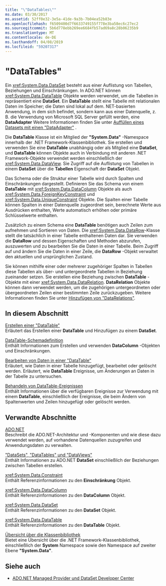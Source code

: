 ```yaml
---
title: "\"DataTables\""
ms.date: 03/30/2017
ms.assetid: 52ff0e32-3e5a-41de-9a3b-7b04ea52b83e
ms.openlocfilehash: f6509400d7f6633749155f778e3ba58ec6c27ec2
ms.sourcegitcommit: 5b6d778ebb269ee6684fb57ad69a8c28b06235b9
ms.translationtype: MT
ms.contentlocale: de-DE
ms.lasthandoff: 04/08/2019
ms.locfileid: "59207317"
---
```

# <a name="datatables"></a>"DataTables"
Ein <xref:System.Data.DataSet> besteht aus einer Auflistung von Tabellen, Beziehungen und Einschränkungen. In ADO.NET können <xref:System.Data.DataTable> Objekte werden verwendet, um die Tabellen in repräsentiert eine **DataSet**. Ein **DataTable** stellt eine Tabelle mit relationalen Daten im Speicher; die Daten sind lokal auf dem. NET-basierten Anwendung, in dem sich befindet, sondern kann aus einer Datenquelle, z. B. die Verwendung von Microsoft SQL Server gefüllt werden, eine **DataAdapter** Weitere Informationen finden Sie unter [Auffüllen eines Datasets mit einen "DataAdapter"](../../../../../docs/framework/data/adonet/populating-a-dataset-from-a-dataadapter.md) .  
  
 Die **DataTable** Klasse ist ein Mitglied der **"System.Data"** -Namespace innerhalb der .NET Framework-Klassenbibliothek. Sie erstellen und verwenden Sie eine **DataTable** unabhängig oder als Mitglied eine **DataSet**, und **DataTable** können Objekte auch in Verbindung mit anderen .NET Framework-Objekte verwendet werden einschließlich der <xref:System.Data.DataView>. Sie Zugriff auf die Auflistung von Tabellen in einem **DataSet** über die **Tabellen** Eigenschaft der **DataSet** Objekt.  
  
 Das Schema oder die Struktur einer Tabelle wird durch Spalten und Einschränkungen dargestellt. Definieren Sie das Schema von einem **DataTable** mit <xref:System.Data.DataColumn> Objekte als auch <xref:System.Data.ForeignKeyConstraint> und <xref:System.Data.UniqueConstraint> Objekte. Die Spalten einer Tabelle können Spalten in einer Datenquelle zugeordnet sein, berechnete Werte aus Ausdrücken enthalten, Werte automatisch erhöhen oder primäre Schlüsselwerte enthalten.  
  
 Zusätzlich zu einem Schema eine **DataTable** benötigen auch Zeilen zum aufnehmen und Sortieren von Daten. Die <xref:System.Data.DataRow>-Klasse stellt die tatsächlich in einer Tabelle enthaltenen Daten dar. Sie verwenden die **DataRow** und dessen Eigenschaften und Methoden abzurufen, auszuwerten und zu bearbeiten Sie die Daten in einer Tabelle. Beim Zugriff auf und ändern Sie die Daten in einer Zeile, die **DataRow** -Objekt verwaltet den aktuellen und ursprünglichen Zustand.  
  
 Sie können mithilfe einer oder mehrerer zugehöriger Spalten in Tabellen diese Tabellen als über- und untergeordnete Tabellen in Beziehung zueinander setzen. Sie erstellen eine Beziehung zwischen **DataTable** -Objekte mit einer <xref:System.Data.DataRelation>. **DataRelation** Objekte können dann verwendet werden, um die zugehörigen untergeordneten oder übergeordneten Zeilen einer bestimmten Zeile zurückzugeben. Weitere Informationen finden Sie unter [Hinzufügen von "DataRelations"](../../../../../docs/framework/data/adonet/dataset-datatable-dataview/adding-datarelations.md).  
  
## <a name="in-this-section"></a>In diesem Abschnitt  
 [Erstellen einer "DataTable"](../../../../../docs/framework/data/adonet/dataset-datatable-dataview/creating-a-datatable.md)  
 Erläutert das Erstellen einer **DataTable** und Hinzufügen zu einem **DataSet**.  
  
 [DataTable-Schemadefinition](../../../../../docs/framework/data/adonet/dataset-datatable-dataview/datatable-schema-definition.md)  
 Enthält Informationen zum Erstellen und verwenden **DataColumn** -Objekten und Einschränkungen.  
  
 [Bearbeiten von Daten in einer "DataTable"](../../../../../docs/framework/data/adonet/dataset-datatable-dataview/manipulating-data-in-a-datatable.md)  
 Erläutert, wie Daten in einer Tabelle hinzugefügt, bearbeitet oder gelöscht werden. Erläutert, wie **DataTable** Ereignisse, um Änderungen an Daten in der Tabelle zu untersuchen.  
  
 [Behandeln von DataTable-Ereignissen](../../../../../docs/framework/data/adonet/dataset-datatable-dataview/handling-datatable-events.md)  
 Enthält Informationen über die verfügbaren Ereignisse zur Verwendung mit einem **DataTable**, einschließlich der Ereignisse, die beim Ändern von Spaltenwerten und Zeilen hinzugefügt oder gelöscht werden.  
  
## <a name="related-sections"></a>Verwandte Abschnitte  
 [ADO.NET](../../../../../docs/framework/data/adonet/index.md)  
 Beschreibt die ADO.NET-Architektur und -Komponenten und wie diese dazu verwendet werden, auf vorhandene Datenquellen zuzugreifen und Anwendungsdaten zu verwalten.  
  
 ["DataSets", "DataTables" und "DataViews"](../../../../../docs/framework/data/adonet/dataset-datatable-dataview/index.md)  
 Enthält Informationen zu ADO.NET **DataSet** einschließlich der Beziehungen zwischen Tabellen erstellen.  
  
 <xref:System.Data.Constraint>  
 Enthält Referenzinformationen zu den **Einschränkung** Objekt.  
  
 <xref:System.Data.DataColumn>  
 Enthält Referenzinformationen zu den **DataColumn** Objekt.  
  
 <xref:System.Data.DataSet>  
 Enthält Referenzinformationen zu den **DataSet** Objekt.  
  
 <xref:System.Data.DataTable>  
 Enthält Referenzinformationen zu den **DataTable** Objekt.  
  
 [Übersicht über die Klassenbibliothek](../../../../../docs/standard/class-library-overview.md)  
 Bietet eine Übersicht über die .NET Framework-Klassenbibliothek, einschließlich der **System** Namespace sowie den Namespace auf zweiter Ebene **"System.Data"**.  
  
## <a name="see-also"></a>Siehe auch

- [ADO.NET Managed Provider und DataSet Developer Center](https://go.microsoft.com/fwlink/?LinkId=217917)
